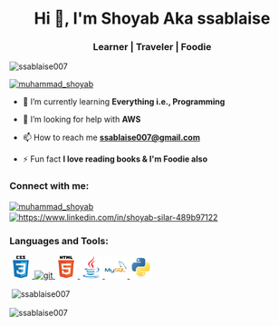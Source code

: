 <h1 align="center">Hi 👋, I'm Shoyab Aka ssablaise</h1>
<h3 align="center">Learner | Traveler | Foodie</h3>

<p align="left"> <img src="https://komarev.com/ghpvc/?username=ssablaise007&label=Profile%20views&color=0e75b6&style=flat" alt="ssablaise007" /> </p>

<p align="left"> <a href="https://twitter.com/muhammad_shoyab" target="blank"><img src="https://img.shields.io/twitter/follow/muhammad_shoyab?logo=twitter&style=for-the-badge" alt="muhammad_shoyab" /></a> </p>

- 🌱 I’m currently learning **Everything i.e., Programming**

- 🤝 I’m looking for help with **AWS**

- 📫 How to reach me **ssablaise007@gmail.com**

- ⚡ Fun fact **I love reading books & I'm Foodie also**

<h3 align="left">Connect with me:</h3>
<p align="left">
<a href="https://twitter.com/muhammad_shoyab" target="blank"><img align="center" src="https://raw.githubusercontent.com/rahuldkjain/github-profile-readme-generator/master/src/images/icons/Social/twitter.svg" alt="muhammad_shoyab" height="30" width="40" /></a>
<a href="https://linkedin.com/in/https://www.linkedin.com/in/shoyab-silar-489b97122" target="blank"><img align="center" src="https://raw.githubusercontent.com/rahuldkjain/github-profile-readme-generator/master/src/images/icons/Social/linked-in-alt.svg" alt="https://www.linkedin.com/in/shoyab-silar-489b97122" height="30" width="40" /></a>
</p>

<h3 align="left">Languages and Tools:</h3>
<p align="left"> <a href="https://www.w3schools.com/css/" target="_blank"> <img src="https://raw.githubusercontent.com/devicons/devicon/master/icons/css3/css3-original-wordmark.svg" alt="css3" width="40" height="40"/> </a> <a href="https://git-scm.com/" target="_blank"> <img src="https://www.vectorlogo.zone/logos/git-scm/git-scm-icon.svg" alt="git" width="40" height="40"/> </a> <a href="https://www.w3.org/html/" target="_blank"> <img src="https://raw.githubusercontent.com/devicons/devicon/master/icons/html5/html5-original-wordmark.svg" alt="html5" width="40" height="40"/> </a> <a href="https://www.java.com" target="_blank"> <img src="https://raw.githubusercontent.com/devicons/devicon/master/icons/java/java-original.svg" alt="java" width="40" height="40"/> </a> <a href="https://www.mysql.com/" target="_blank"> <img src="https://raw.githubusercontent.com/devicons/devicon/master/icons/mysql/mysql-original-wordmark.svg" alt="mysql" width="40" height="40"/> </a> <a href="https://www.python.org" target="_blank"> <img src="https://raw.githubusercontent.com/devicons/devicon/master/icons/python/python-original.svg" alt="python" width="40" height="40"/> </a> </p>

<p>&nbsp;<img align="center" src="https://github-readme-stats.vercel.app/api?username=ssablaise007&show_icons=true&locale=en" alt="ssablaise007" /></p>

<p><img align="center" src="https://github-readme-streak-stats.herokuapp.com/?user=ssablaise007&" alt="ssablaise007" /></p>
